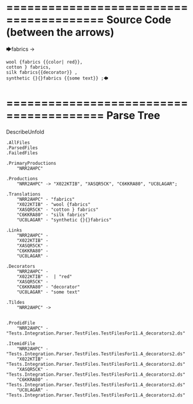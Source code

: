 ========================================
Source Code (between the arrows)
========================================

🡆fabrics ->

	wool {fabrics {{color| red}},
	cotton } fabrics,
	silk fabrics{{decorator}} ,
	synthetic {}{}fabrics {{some text}} ;🡄

========================================
Parse Tree
========================================
DescribeUnfold

    .AllFiles
    .ParsedFiles
    .FailedFiles

    .PrimaryProductions
        "NRR2AHPC" 

    .Productions
        "NRR2AHPC" -> "X022KTIB", "XASQR5CK", "C6KKRA80", "UC8LAGAR";

    .Translations
        "NRR2AHPC" - "fabrics"
        "X022KTIB" - "wool {fabrics"
        "XASQR5CK" - "cotton } fabrics"
        "C6KKRA80" - "silk fabrics"
        "UC8LAGAR" - "synthetic {}{}fabrics"

    .Links
        "NRR2AHPC" - 
        "X022KTIB" - 
        "XASQR5CK" - 
        "C6KKRA80" - 
        "UC8LAGAR" - 

    .Decorators
        "NRR2AHPC" - 
        "X022KTIB" -  | "red"
        "XASQR5CK" - 
        "C6KKRA80" - "decorator"
        "UC8LAGAR" - "some text"

    .Tildes
        "NRR2AHPC" -> 


    .ProdidFile
        "NRR2AHPC" - "Tests.Integration.Parser.TestFiles.TestFilesFor11.A_decorators2.ds"

    .ItemidFile
        "NRR2AHPC" - "Tests.Integration.Parser.TestFiles.TestFilesFor11.A_decorators2.ds"
        "X022KTIB" - "Tests.Integration.Parser.TestFiles.TestFilesFor11.A_decorators2.ds"
        "XASQR5CK" - "Tests.Integration.Parser.TestFiles.TestFilesFor11.A_decorators2.ds"
        "C6KKRA80" - "Tests.Integration.Parser.TestFiles.TestFilesFor11.A_decorators2.ds"
        "UC8LAGAR" - "Tests.Integration.Parser.TestFiles.TestFilesFor11.A_decorators2.ds"

